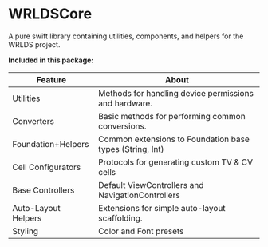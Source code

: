# WRLDSCore

A pure swift library containing utilities, components, and helpers for the WRLDS project.

**Included in this package:**

Feature             | About
------------------- | ---------------------------------------------------------
Utilities           | Methods for handling device permissions and hardware.
Converters          | Basic methods for performing common conversions.
Foundation+Helpers  | Common extensions to Foundation base types (String, Int)
Cell Configurators  | Protocols for generating custom TV & CV cells 
Base Controllers    | Default ViewControllers and NavigationControllers
Auto-Layout Helpers | Extensions for simple auto-layout scaffolding.
Styling             | Color and Font presets


